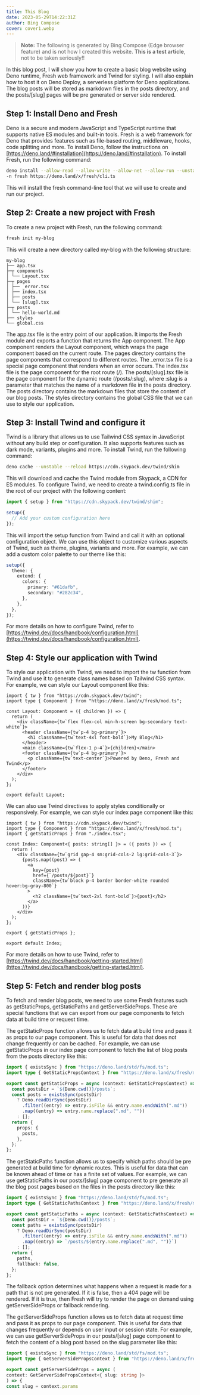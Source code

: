 ```yaml
---
title: This Blog
date: 2023-05-29T14:22:31Z
author: Bing Compose
cover: cover1.webp
---
```


> **Note:** The following is generated by Bing Compose (Edge browser feature)
> and is not how I created this website. **This is a test article**, not to be
> taken seriously!!

In this blog post, I will show you how to create a basic blog website using Deno
runtime, Fresh web framework and Twind for styling. I will also explain how to
host it on Deno Deploy, a serverless platform for Deno applications. The blog
posts will be stored as markdown files in the posts directory, and the
posts/[slug] pages will be pre generated or server side rendered.

## Step 1: Install Deno and Fresh

Deno is a secure and modern JavaScript and TypeScript runtime that supports
native ES modules and built-in tools. Fresh is a web framework for Deno that
provides features such as file-based routing, middleware, hooks, code splitting
and more. To install Deno, follow the instructions on
[https://deno.land/#installation](https://deno.land/#installation). To install
Fresh, run the following command:

```bash
deno install --allow-read --allow-write --allow-net --allow-run --unstable
-n fresh https://deno.land/x/fresh/cli.ts
```

This will install the fresh command-line tool that we will use to create and run
our project.

## Step 2: Create a new project with Fresh

To create a new project with Fresh, run the following command:

```bash
fresh init my-blog
```

This will create a new directory called my-blog with the following structure:

```text
my-blog
├── app.tsx
├─┬ components
│ └── Layout.tsx
├─┬ pages
│ ├── _error.tsx
│ ├── index.tsx
│ ├── posts
│ └── [slug].tsx
├─┬ posts
│ └── hello-world.md
├── styles
└── global.css
```

The app.tsx file is the entry point of our application. It imports the Fresh
module and exports a function that returns the App component. The App component
renders the Layout component, which wraps the page component based on the
current route. The pages directory contains the page components that correspond
to different routes. The _error.tsx file is a special page component that
renders when an error occurs. The index.tsx file is the page component for the
root route (/). The posts/[slug].tsx file is the page component for the dynamic
route (/posts/:slug), where :slug is a parameter that matches the name of a
markdown file in the posts directory. The posts directory contains the markdown
files that store the content of our blog posts. The styles directory contains
the global CSS file that we can use to style our application.

## Step 3: Install Twind and configure it

Twind is a library that allows us to use Tailwind CSS syntax in JavaScript
without any build step or configuration. It also supports features such as dark
mode, variants, plugins and more. To install Twind, run the following command:

```bash
deno cache --unstable --reload https://cdn.skypack.dev/twind/shim
```

This will download and cache the Twind module from Skypack, a CDN for ES
modules. To configure Twind, we need to create a twind.config.ts file in the
root of our project with the following content:

```ts
import { setup } from "https://cdn.skypack.dev/twind/shim";

setup({
  // Add your custom configuration here
});
```

This will import the setup function from Twind and call it with an optional
configuration object. We can use this object to customize various aspects of
Twind, such as theme, plugins, variants and more. For example, we can add a
custom color palette to our theme like this:

```ts
setup({
  theme: {
    extend: {
      colors: {
        primary: "#61dafb",
        secondary: "#282c34",
      },
    },
  },
});
```

For more details on how to configure Twind, refer to
[https://twind.dev/docs/handbook/configuration.html](https://twind.dev/docs/handbook/configuration.html).

## Step 4: Style our application with Twind

To style our application with Twind, we need to import the tw function from
Twind and use it to generate class names based on Tailwind CSS syntax. For
example, we can style our Layout component like this:

```tsx
import { tw } from "https://cdn.skypack.dev/twind";
import type { Component } from "https://deno.land/x/fresh/mod.ts";

const Layout: Component = ({ children }) => {
  return (
    <div className={tw`flex flex-col min-h-screen bg-secondary text-white`}>
      <header className={tw`p-4 bg-primary`}>
        <h1 className={tw`text-4xl font-bold`}>My Blog</h1>
      </header>
      <main className={tw`flex-1 p-4`}>{children}</main>
      <footer className={tw`p-4 bg-primary`}>
        <p className={tw`text-center`}>Powered by Deno, Fresh and Twind</p>
      </footer>
    </div>
  );
};

export default Layout;
```

We can also use Twind directives to apply styles conditionally or responsively.
For example, we can style our index page component like this:

```tsx
import { tw } from "https://cdn.skypack.dev/twind";
import type { Component } from "https://deno.land/x/fresh/mod.ts";
import { getStaticProps } from "./index.tsx";

const Index: Component<{ posts: string[] }> = ({ posts }) => {
  return (
    <div className={tw`grid gap-4 sm:grid-cols-2 lg:grid-cols-3`}>
      {posts.map((post) => (
        <a
          key={post}
          href={`/posts/${post}`}
          className={tw`block p-4 border border-white rounded hover:bg-gray-800`}
        >
          <h2 className={tw`text-2xl font-bold`}>{post}</h2>
        </a>
      ))}
    </div>
  );
};

export { getStaticProps };

export default Index;
```

For more details on how to use Twind, refer to
[https://twind.dev/docs/handbook/getting-started.html](https://twind.dev/docs/handbook/getting-started.html).

## Step 5: Fetch and render blog posts

To fetch and render blog posts, we need to use some Fresh features such as
getStaticProps, getStaticPaths and getServerSideProps. These are special
functions that we can export from our page components to fetch data at build
time or request time.

The getStaticProps function allows us to fetch data at build time and pass it as
props to our page component. This is useful for data that does not change
frequently or can be cached. For example, we can use getStaticProps in our index
page component to fetch the list of blog posts from the posts directory like
this:

```ts
import { existsSync } from "https://deno.land/std/fs/mod.ts";
import type { GetStaticPropsContext } from "https://deno.land/x/fresh/mod.ts";

export const getStaticProps = async (context: GetStaticPropsContext) => {
  const postsDir = `${Deno.cwd()}/posts`;
  const posts = existsSync(postsDir)
    ? Deno.readDirSync(postsDir)
      .filter((entry) => entry.isFile && entry.name.endsWith(".md"))
      .map((entry) => entry.name.replace(".md", ""))
    : [];
  return {
    props: {
      posts,
    },
  };
};
```

The getStaticPaths function allows us to specify which paths should be pre
generated at build time for dynamic routes. This is useful for data that can be
known ahead of time or has a finite set of values. For example, we can use
getStaticPaths in our posts/[slug] page component to pre generate all the blog
post pages based on the files in the posts directory like this:

```ts
import { existsSync } from "https://deno.land/std/fs/mod.ts";
import type { GetStaticPathsContext } from "https://deno.land/x/fresh/mod.ts";

export const getStaticPaths = async (context: GetStaticPathsContext) => {
  const postsDir = `${Deno.cwd()}/posts`;
  const paths = existsSync(postsDir)
    ? Deno.readDirSync(postsDir)
      .filter((entry) => entry.isFile && entry.name.endsWith(".md"))
      .map((entry) => `/posts/${entry.name.replace(".md", "")}`)
    : [];
  return {
    paths,
    fallback: false,
  };
};
```

The fallback option determines what happens when a request is made for a path
that is not pre generated. If it is false, then a 404 page will be rendered. If
it is true, then Fresh will try to render the page on demand using
getServerSideProps or fallback rendering.

The getServerSideProps function allows us to fetch data at request time and pass
it as props to our page component. This is useful for data that changes
frequently or depends on user input or session state. For example, we can use
getServerSideProps in our posts/[slug] page component to fetch the content of a
blog post based on the slug parameter like this:

```ts
import { existsSync } from "https://deno.land/std/fs/mod.ts";
import type { GetServerSidePropsContext } from "https://deno.land/x/fresh/mod.ts";

export const getServerSideProps = async (
context: GetServerSidePropsContext<{ slug: string }>
) => {
const slug = context.params
```
